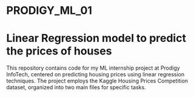 # PRODIGY_ML_01
# Linear Regression model to predict the prices of houses 
This repository contains code for my ML internship project at Prodigy InfoTech, centered on predicting housing prices using linear regression techniques. The project employs the Kaggle Housing Prices Competition dataset, organized into two main files for specific tasks.
